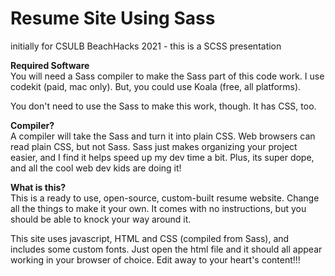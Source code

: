 # Resume Site Using Sass
 initially for CSULB BeachHacks 2021 - this is a SCSS presentation

**Required Software**  
You will need a Sass compiler to make the Sass part of this code work.  I use codekit (paid, mac only).  But, you could use Koala (free, all platforms).

You don't need to use the Sass to make this work, though.  It has CSS, too.

**Compiler?**  
A compiler will take the Sass and turn it into plain CSS.  Web browsers can read plain CSS, but not Sass.  Sass just makes organizing your project easier, and I find it helps speed up my dev time a bit.  Plus, its super dope, and all the cool web dev kids are doing it!

**What is this?**  
This is a ready to use, open-source, custom-built resume website.  Change all the things to make it your own.  It comes with no instructions, but you should be able to knock your way around it.

This site uses javascript, HTML and CSS (compiled from Sass), and includes some custom fonts.  Just open the html file and it should all appear working in your browser of choice.  Edit away to your heart's content!!!
